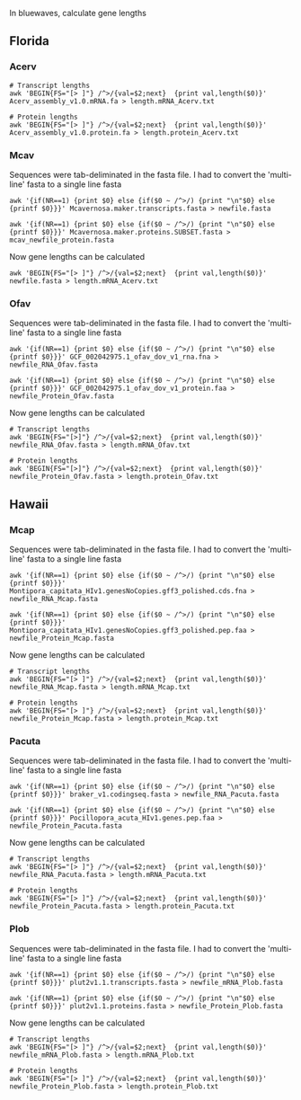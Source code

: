 In bluewaves, calculate gene lengths 

## Florida

### Acerv 

```
# Transcript lengths
awk 'BEGIN{FS="[> ]"} /^>/{val=$2;next}  {print val,length($0)}' Acerv_assembly_v1.0.mRNA.fa > length.mRNA_Acerv.txt

# Protein lengths 
awk 'BEGIN{FS="[> ]"} /^>/{val=$2;next}  {print val,length($0)}' Acerv_assembly_v1.0.protein.fa > length.protein_Acerv.txt

```

### Mcav 

Sequences were tab-deliminated in the fasta file. I had to convert the 'multi-line' fasta to a single line fasta 

```
awk '{if(NR==1) {print $0} else {if($0 ~ /^>/) {print "\n"$0} else {printf $0}}}' Mcavernosa.maker.transcripts.fasta > newfile.fasta

awk '{if(NR==1) {print $0} else {if($0 ~ /^>/) {print "\n"$0} else {printf $0}}}' Mcavernosa.maker.proteins.SUBSET.fasta > mcav_newfile_protein.fasta

```

Now gene lengths can be calculated 

```
awk 'BEGIN{FS="[> ]"} /^>/{val=$2;next}  {print val,length($0)}' newfile.fasta > length.mRNA_Acerv.txt

```

### Ofav 

Sequences were tab-deliminated in the fasta file. I had to convert the 'multi-line' fasta to a single line fasta 

```
awk '{if(NR==1) {print $0} else {if($0 ~ /^>/) {print "\n"$0} else {printf $0}}}' GCF_002042975.1_ofav_dov_v1_rna.fna > newfile_RNA_Ofav.fasta

awk '{if(NR==1) {print $0} else {if($0 ~ /^>/) {print "\n"$0} else {printf $0}}}' GCF_002042975.1_ofav_dov_v1_protein.faa > newfile_Protein_Ofav.fasta
```

Now gene lengths can be calculated 

```
# Transcript lengths
awk 'BEGIN{FS="[>]"} /^>/{val=$2;next}  {print val,length($0)}' newfile_RNA_Ofav.fasta > length.mRNA_Ofav.txt

# Protein lengths 
awk 'BEGIN{FS="[>]"} /^>/{val=$2;next}  {print val,length($0)}' newfile_Protein_Ofav.fasta > length.protein_Ofav.txt

```

## Hawaii

### Mcap

Sequences were tab-deliminated in the fasta file. I had to convert the 'multi-line' fasta to a single line fasta 

```
awk '{if(NR==1) {print $0} else {if($0 ~ /^>/) {print "\n"$0} else {printf $0}}}' Montipora_capitata_HIv1.genesNoCopies.gff3_polished.cds.fna > newfile_RNA_Mcap.fasta

awk '{if(NR==1) {print $0} else {if($0 ~ /^>/) {print "\n"$0} else {printf $0}}}' Montipora_capitata_HIv1.genesNoCopies.gff3_polished.pep.faa > newfile_Protein_Mcap.fasta
```

Now gene lengths can be calculated 

```
# Transcript lengths
awk 'BEGIN{FS="[> ]"} /^>/{val=$2;next}  {print val,length($0)}' newfile_RNA_Mcap.fasta > length.mRNA_Mcap.txt

# Protein lengths 
awk 'BEGIN{FS="[> ]"} /^>/{val=$2;next}  {print val,length($0)}' newfile_Protein_Mcap.fasta > length.protein_Mcap.txt
```

### Pacuta 

Sequences were tab-deliminated in the fasta file. I had to convert the 'multi-line' fasta to a single line fasta 

```
awk '{if(NR==1) {print $0} else {if($0 ~ /^>/) {print "\n"$0} else {printf $0}}}' braker_v1.codingseq.fasta > newfile_RNA_Pacuta.fasta

awk '{if(NR==1) {print $0} else {if($0 ~ /^>/) {print "\n"$0} else {printf $0}}}' Pocillopora_acuta_HIv1.genes.pep.faa > newfile_Protein_Pacuta.fasta

```

Now gene lengths can be calculated 

```
# Transcript lengths
awk 'BEGIN{FS="[> ]"} /^>/{val=$2;next}  {print val,length($0)}' newfile_RNA_Pacuta.fasta > length.mRNA_Pacuta.txt

# Protein lengths 
awk 'BEGIN{FS="[> ]"} /^>/{val=$2;next}  {print val,length($0)}' newfile_Protein_Pacuta.fasta > length.protein_Pacuta.txt
```

### Plob 

Sequences were tab-deliminated in the fasta file. I had to convert the 'multi-line' fasta to a single line fasta 

```
awk '{if(NR==1) {print $0} else {if($0 ~ /^>/) {print "\n"$0} else {printf $0}}}' plut2v1.1.transcripts.fasta > newfile_mRNA_Plob.fasta

awk '{if(NR==1) {print $0} else {if($0 ~ /^>/) {print "\n"$0} else {printf $0}}}' plut2v1.1.proteins.fasta > newfile_Protein_Plob.fasta

```

Now gene lengths can be calculated 

```
# Transcript lengths
awk 'BEGIN{FS="[> ]"} /^>/{val=$2;next}  {print val,length($0)}' newfile_mRNA_Plob.fasta > length.mRNA_Plob.txt

# Protein lengths 
awk 'BEGIN{FS="[> ]"} /^>/{val=$2;next}  {print val,length($0)}' newfile_Protein_Plob.fasta > length.protein_Plob.txt
```